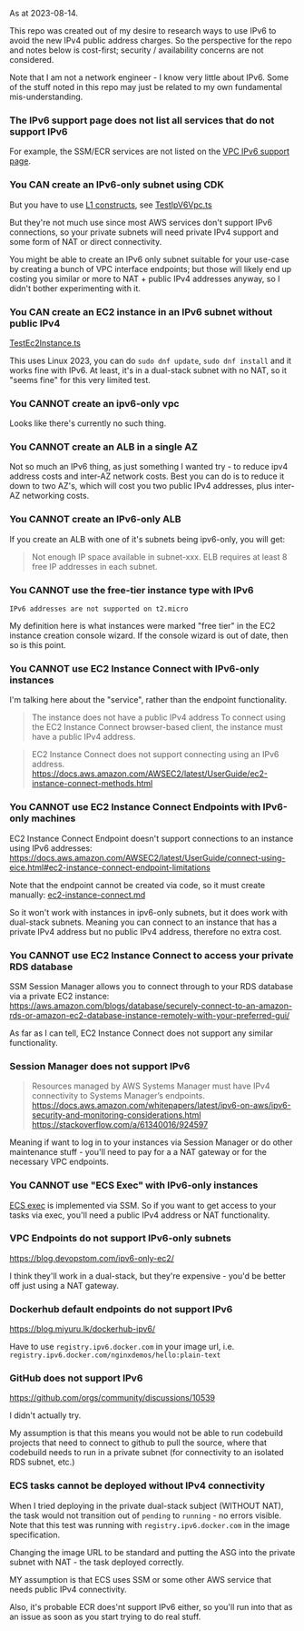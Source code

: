 As at 2023-08-14.

This repo was created out of my desire to research ways to use IPv6 to avoid
the new IPv4 public address charges.
So the perspective for the repo and notes below is cost-first;
security / availability concerns are not considered.

Note that I am not a network engineer - I know very little about IPv6.
Some of the stuff noted in this repo may just be related to my own fundamental 
mis-understanding.



### The IPv6 support page does not list all services that do not support IPv6

For example, the SSM/ECR services are not listed on the 
[VPC IPv6 support page](https://docs.aws.amazon.com/vpc/latest/userguide/aws-ipv6-support.html).


### You CAN create an IPv6-only subnet using CDK

But you have to use [L1 constructs](https://docs.aws.amazon.com/cdk/v2/guide/cfn_layer.html),
see [TestIpV6Vpc.ts](/infra/aws/cdk/src/Test/TestIpV6Vpc.ts)

But they're not much use since most AWS services don't support IPv6 connections,
so your private subnets will need private IPv4 support and some form of NAT or
direct connectivity.

You might be able to create an IPv6 only subnet suitable for your use-case by 
creating a bunch of VPC interface endpoints; but those will likely end up 
costing you similar or more to NAT + public IPv4 addresses anyway, so I didn't 
bother experimenting with it.


### You CAN create an EC2 instance in an IPv6 subnet without public IPv4

[TestEc2Instance.ts](/infra/aws/cdk/src/Test/TestEc2Instance.ts)

This uses Linux 2023, you can do `sudo dnf update`, `sudo dnf install` and it
works fine with IPv6.  At least, it's in a dual-stack subnet with no NAT, so it
"seems fine" for this very limited test.


### You CANNOT create an ipv6-only vpc

Looks like there's currently no such thing.


### You CANNOT create an ALB in a single AZ

Not so much an IPv6 thing, as just something I wanted try - to reduce
ipv4 address costs and inter-AZ network costs.  Best you can do is to reduce
it down to two AZ's, which will cost you two public IPv4 addresses, plus 
inter-AZ networking costs.


### You CANNOT create an IPv6-only ALB

If you create an ALB with one of it's subnets being ipv6-only, you will get:

> Not enough IP space available in subnet-xxx. 
> ELB requires at least 8 free IP addresses in each subnet.


### You CANNOT use the free-tier instance type with IPv6

`IPv6 addresses are not supported on t2.micro`

My definition here is what instances were marked "free tier" in the EC2 
instance creation console wizard.  If the console wizard is out of date, 
then so is this point.


### You CANNOT use EC2 Instance Connect with IPv6-only instances

I'm talking here about the "service", rather than the endpoint functionality.

>The instance does not have a public IPv4 address
>To connect using the EC2 Instance Connect browser-based client, the instance must have a public IPv4 address.

> EC2 Instance Connect does not support connecting using an IPv6 address.
> https://docs.aws.amazon.com/AWSEC2/latest/UserGuide/ec2-instance-connect-methods.html


### You CANNOT use EC2 Instance Connect Endpoints with IPv6-only machines

EC2 Instance Connect Endpoint doesn't support connections to an instance using
IPv6 addresses:
https://docs.aws.amazon.com/AWSEC2/latest/UserGuide/connect-using-eice.html#ec2-instance-connect-endpoint-limitations

Note that the endpoint cannot be created via code, so it must create manually:
[ec2-instance-connect.md](/doc/ec2-instance-connect-endpoint.md)

So it won't work with instances in ipv6-only subnets, but it does work with
dual-stack subnets. Meaning you can connect to an instance that has a private 
IPv4 address but no public IPv4 address, therefore no extra cost.


### You CANNOT use EC2 Instance Connect to access your private RDS database

SSM Session Manager allows you to connect through to your RDS database via
a private EC2 instance: https://aws.amazon.com/blogs/database/securely-connect-to-an-amazon-rds-or-amazon-ec2-database-instance-remotely-with-your-preferred-gui/

As far as I can tell, EC2 Instance Connect does not support any similar
functionality.


### Session Manager does not support IPv6

> Resources managed by AWS Systems Manager must have IPv4 connectivity to Systems Manager’s endpoints.
> https://docs.aws.amazon.com/whitepapers/latest/ipv6-on-aws/ipv6-security-and-monitoring-considerations.html
> https://stackoverflow.com/a/61340016/924597

Meaning if want to log in to your instances via Session Manager or do other
maintenance stuff - you'll need to pay for a a NAT gateway or for the 
necessary VPC endpoints.  


### You CANNOT use "ECS Exec" with IPv6-only instances

[ECS exec](https://docs.aws.amazon.com/AmazonECS/latest/developerguide/ecs-exec.html)
is implemented via SSM.  So if you want to get access to your tasks via exec,
you'll need a public IPv4 address or NAT functionality.


### VPC Endpoints do not support IPv6-only subnets

https://blog.devopstom.com/ipv6-only-ec2/

I think they'll work in a dual-stack, but they're expensive - you'd be better 
off just using a NAT gateway.


### Dockerhub default endpoints do not support IPv6

https://blog.miyuru.lk/dockerhub-ipv6/

Have to use `registry.ipv6.docker.com` in your image url, i.e.
`registry.ipv6.docker.com/nginxdemos/hello:plain-text`


### GitHub does not support IPv6

https://github.com/orgs/community/discussions/10539

I didn't actually try.

My assumption is that this means you would not be able to run codebuild 
projects that need to connect to github to pull the source, where that 
codebuild needs to run in a private subnet (for connectivity to an isolated
RDS subnet, etc.)


### ECS tasks cannot be deployed without IPv4 connectivity

When I tried deploying in the private dual-stack subject (WITHOUT NAT), 
the task would not transition out of `pending` to `running` - no errors visible.
Note that this test was running with `registry.ipv6.docker.com` in the image
specification.

Changing the image URL to be standard and putting the ASG into the private 
subnet with NAT - the task deployed correctly.

MY assumption is that ECS uses SSM or some other AWS service that needs public 
IPv4 connectivity. 

Also, it's probable ECR does'nt support IPv6 either, so you'll run into that
as an issue as soon as you start trying to do real stuff.
